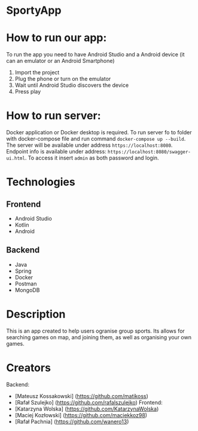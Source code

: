 # SportyApp
# How to run our app:
To run the app you need to have Android Studio and a Android device (it can an emulator or an Android Smartphone)  
1. Import the project  
2. Plug the phone or turn on the emulator  
3. Wait until Android Studio discovers the device  
4. Press play
# How to run server:
Docker application or Docker desktop is required.
To run server fo to folder with docker-compose file and run command `docker-compose up --build`.
The server will be available under address `https://localhost:8080`.
Endpoint info is available under address: `https://localhost:8080/swagger-ui.html`. To access it insert `admin` as both password and login.
# Technologies
## Frontend
- Android Studio
- Kotlin
- Android
## Backend
- Java
- Spring
- Docker
- Postman
- MongoDB
# Description
This is an app created to help users ogranise group sports. Its allows for searching games on map, and joining them, as well as organising your own games.
# Creators
Backend:
* [Mateusz Kossakowski] (https://github.com/matikoss)
* [Rafał Szulejko] (https://github.com/rafalszulejko)
Frontend:
* [Katarzyna Wolska] (https://github.com/KatarzynaWolska)
* [Maciej Kozłowski] (https://github.com/maciekkoz98)
* [Rafał Pachnia] (https://github.com/wanero13)
